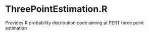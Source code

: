 # ThreePointEstimation.R
Provides R probability distribution code aiming at PERT three point estimation
